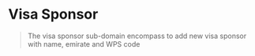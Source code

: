 # Visa Sponsor
>The visa sponsor sub-domain encompass to add new visa sponsor with name, emirate and WPS code 